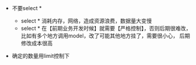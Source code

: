 * 不要select *
    * select * 消耗内存，网络，造成资源浪费，数据量大变慢
    * select * 在【前期业务开发时候】就需要【严格控制】，否则后期很难改，比如有多个地方调用model，改了可能其他地方挂了，需要很小心，
        后期修改成本很高
        
* 确定的数量用limit控制下        